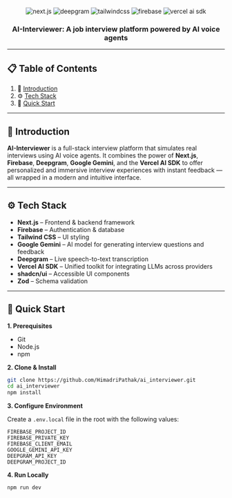 <div align="center">
  <br />
  <div>
    <img src="https://img.shields.io/badge/-Next.JS-black?style=for-the-badge&logoColor=white&logo=nextdotjs&color=black" alt="next.js" />
    <img src="https://img.shields.io/badge/-Deepgram-white?style=for-the-badge&color=3e4ef7" alt="deepgram" />
    <img src="https://img.shields.io/badge/-Tailwind_CSS-black?style=for-the-badge&logoColor=white&logo=tailwindcss&color=06B6D4" alt="tailwindcss" />
    <img src="https://img.shields.io/badge/-Firebase-black?style=for-the-badge&logoColor=white&logo=firebase&color=DD2C00" alt="firebase" />
    <img src="https://img.shields.io/badge/-Vercel%20AI%20SDK-black?style=for-the-badge&logoColor=white&logo=vercel&color=000000" alt="vercel ai sdk" />
  </div>

  <h3 align="center">AI-Interviewer: A job interview platform powered by AI voice agents</h3>
</div>

---

## 📋 Table of Contents

1. 🤖 [Introduction](#introduction)
2. ⚙️ [Tech Stack](#tech-stack)
3. 🚀 [Quick Start](#quick-start)

---

## 🤖 Introduction

**AI-Interviewer** is a full-stack interview platform that simulates real interviews using AI voice agents. It combines the power of **Next.js**, **Firebase**, **Deepgram**, **Google Gemini**, and the **Vercel AI SDK** to offer personalized and immersive interview experiences with instant feedback — all wrapped in a modern and intuitive interface.

---

## ⚙️ Tech Stack

- **Next.js** – Frontend & backend framework
- **Firebase** – Authentication & database
- **Tailwind CSS** – UI styling
- **Google Gemini** – AI model for generating interview questions and feedback
- **Deepgram** – Live speech-to-text transcription
- **Vercel AI SDK** – Unified toolkit for integrating LLMs across providers
- **shadcn/ui** – Accessible UI components
- **Zod** – Schema validation

---

## 🚀 Quick Start

**1. Prerequisites**

- Git
- Node.js
- npm

**2. Clone & Install**

```bash
git clone https://github.com/HimadriPathak/ai_interviewer.git
cd ai_interviewer
npm install
```

**3. Configure Environment**

Create a `.env.local` file in the root with the following values:

```
FIREBASE_PROJECT_ID
FIREBASE_PRIVATE_KEY
FIREBASE_CLIENT_EMAIL
GOOGLE_GEMINI_API_KEY
DEEPGRAM_API_KEY
DEEPGRAM_PROJECT_ID
```

**4. Run Locally**

```bash
npm run dev
```
